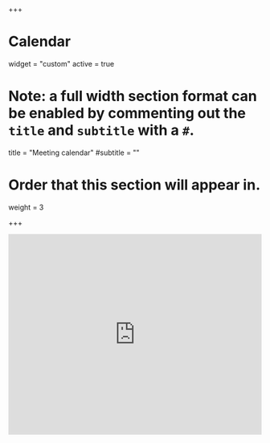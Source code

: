 +++
# Calendar
widget = "custom"
active = true

# Note: a full width section format can be enabled by commenting out the `title` and `subtitle` with a `#`.
title = "Meeting calendar"
#subtitle = ""

# Order that this section will appear in.
weight = 3

+++

<iframe src="https://calendar.google.com/calendar/embed?height=400&amp;wkst=1&amp;bgcolor=%23ffffff&amp;ctz=America%2FNew_York&amp;src=MWdwOW9mMmg5dmthc2Jwc3U2dHQ0aGthcTBAZ3JvdXAuY2FsZW5kYXIuZ29vZ2xlLmNvbQ&amp;color=%234285F4&amp;showTitle=0&amp;showPrint=0&amp;showCalendars=0&amp;mode=AGENDA" style="border-width:0" width="100%" height="400" frameborder="0" scrolling="no"></iframe>
